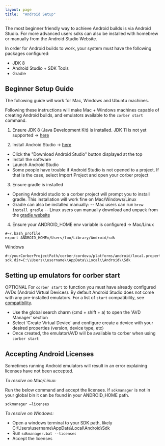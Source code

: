 ```yaml
---
layout: page
title:  "Android Setup"
---
```


The most beginner friendly way to achieve Android builds is via Android Studio. For more advanced users sdks can also be installed with homebrew or manually from the Android Studio Website.

In order for Android builds to work, your system must have the following packages configured:
- JDK 8
- Android Studio + SDK Tools
- Gradle

## Beginner Setup Guide

The following guide will work for Mac, Windows and Ubuntu machines.

Following these instructions will make Mac + Windows machines capable of creating Android builds, and emulators available to the `corber start` command.

1. Ensure JDK 8 (Java Development Kit) is installed. JDK 11 is not yet supported ->
  [here](http://www.oracle.com/technetwork/java/javase/downloads/index.html)
  
2. Install Android Studio ->
  [here](https://developer.android.com/studio/index.html)
- Click the "Download Android Studio" button displayed at the top
- Install the software
- Launch Android Studio
- Some people have trouble if Android Studio is not opened to a project. If that is the case, select Import Project and open your corber project

3. Ensure gradle is installed
- Opening Android studio to a corber project will prompt you to install gradle. This installation will work fine on Mac/Windows/Linux
- Gradle can also be installed manually:
-- Mac users can run `brew install gradle`
-- Linux users can manually download and unpack from the [gradle website](https://gradle.org/)

4. Ensure your ANDROID_HOME env variable is configured ->
Mac/Linux
```
#~/.bash_profile
export ANDROID_HOME=/Users/foo/Library/Android/sdk
```

Windows
```
#~/yourCorberProjectPath/corber/cordova/platforms/android/local.properties
sdk.dir=C:\\Users\\username\\AppData\\Local\\Android\\Sdk
```

## Setting up emulators for corber start

OPTIONAL For `corber start` to function you must have already configured AVDs (Android Virtual Devices).
By default Android Studio does not come with any pre-installed emulators.
For a list of `start` compatibility, see [compatibility](/compatibility).

- Use the global search charm (cmd + shift + a) to open the 'AVD Manager' section
- Select ‘Create Virtual Device’ and configure create a device with your desired properties (version, device type, etc)
- Once created, the emulator/AVD will be available to corber when using `corber start`

## Accepting Android Licenses

Sometimes running Android emulators will result in an error explaining licenses have not been accepted. 

*To resolve on Mac/Linux:*

Run the below command and accept the licenses. If `sdkmanager` is not in your global bin it can be found in your ANDROID_HOME path. 
```
sdkmanager —licenses
```

*To resolve on Windows:*
- Open a windows terminal to your SDK path, likely C:\\Users\\username\\AppData\\Local\\Android\\Sdk
- Run `sdkmanager.bat --licenses`
- Accept the licenses

